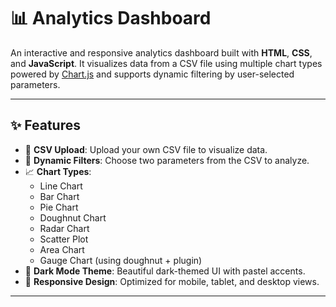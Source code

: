 # 📊 Analytics Dashboard

An interactive and responsive analytics dashboard built with **HTML**, **CSS**, and **JavaScript**. It visualizes data from a CSV file using multiple chart types powered by [Chart.js](https://www.chartjs.org/) and supports dynamic filtering by user-selected parameters.

---

## ✨ Features

- 📁 **CSV Upload**: Upload your own CSV file to visualize data.
- 🎯 **Dynamic Filters**: Choose two parameters from the CSV to analyze.
- 📈 **Chart Types**:
  - Line Chart
  - Bar Chart
  - Pie Chart
  - Doughnut Chart
  - Radar Chart
  - Scatter Plot
  - Area Chart
  - Gauge Chart (using doughnut + plugin)
- 🌙 **Dark Mode Theme**: Beautiful dark-themed UI with pastel accents.
- 📱 **Responsive Design**: Optimized for mobile, tablet, and desktop views.

---

